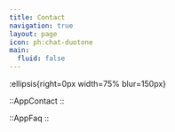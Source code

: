 ```yaml
---
title: Contact
navigation: true
layout: page
icon: ph:chat-duotone
main:
  fluid: false
---
```


:ellipsis{right=0px width=75% blur=150px}


::AppContact
::


::AppFaq
::
